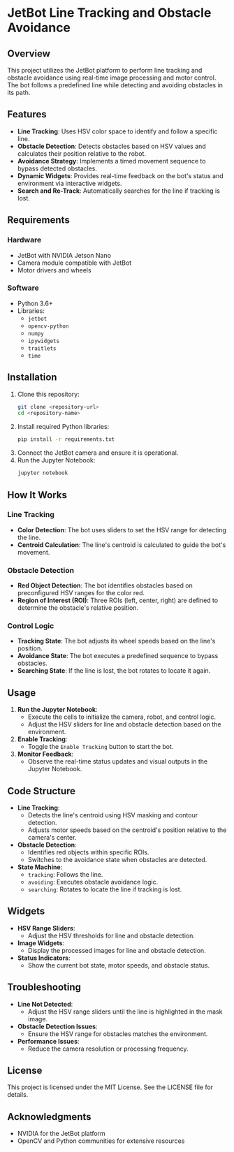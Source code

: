 # JetBot Line Tracking and Obstacle Avoidance

## Overview
This project utilizes the JetBot platform to perform line tracking and obstacle avoidance using real-time image processing and motor control. The bot follows a predefined line while detecting and avoiding obstacles in its path.

## Features
- **Line Tracking**: Uses HSV color space to identify and follow a specific line.
- **Obstacle Detection**: Detects obstacles based on HSV values and calculates their position relative to the robot.
- **Avoidance Strategy**: Implements a timed movement sequence to bypass detected obstacles.
- **Dynamic Widgets**: Provides real-time feedback on the bot's status and environment via interactive widgets.
- **Search and Re-Track**: Automatically searches for the line if tracking is lost.

## Requirements
### Hardware
- JetBot with NVIDIA Jetson Nano
- Camera module compatible with JetBot
- Motor drivers and wheels

### Software
- Python 3.6+
- Libraries:
  - `jetbot`
  - `opencv-python`
  - `numpy`
  - `ipywidgets`
  - `traitlets`
  - `time`

## Installation
1. Clone this repository:
    ```bash
    git clone <repository-url>
    cd <repository-name>
    ```
2. Install required Python libraries:
    ```bash
    pip install -r requirements.txt
    ```
3. Connect the JetBot camera and ensure it is operational.
4. Run the Jupyter Notebook:
    ```bash
    jupyter notebook
    ```

## How It Works
### Line Tracking
- **Color Detection**: The bot uses sliders to set the HSV range for detecting the line.
- **Centroid Calculation**: The line's centroid is calculated to guide the bot's movement.

### Obstacle Detection
- **Red Object Detection**: The bot identifies obstacles based on preconfigured HSV ranges for the color red.
- **Region of Interest (ROI)**: Three ROIs (left, center, right) are defined to determine the obstacle's relative position.

### Control Logic
- **Tracking State**: The bot adjusts its wheel speeds based on the line's position.
- **Avoidance State**: The bot executes a predefined sequence to bypass obstacles.
- **Searching State**: If the line is lost, the bot rotates to locate it again.

## Usage
1. **Run the Jupyter Notebook**:
    - Execute the cells to initialize the camera, robot, and control logic.
    - Adjust the HSV sliders for line and obstacle detection based on the environment.
2. **Enable Tracking**:
    - Toggle the `Enable Tracking` button to start the bot.
3. **Monitor Feedback**:
    - Observe the real-time status updates and visual outputs in the Jupyter Notebook.

## Code Structure
- **Line Tracking**:
  - Detects the line's centroid using HSV masking and contour detection.
  - Adjusts motor speeds based on the centroid's position relative to the camera's center.
- **Obstacle Detection**:
  - Identifies red objects within specific ROIs.
  - Switches to the avoidance state when obstacles are detected.
- **State Machine**:
  - `tracking`: Follows the line.
  - `avoiding`: Executes obstacle avoidance logic.
  - `searching`: Rotates to locate the line if tracking is lost.

## Widgets
- **HSV Range Sliders**:
  - Adjust the HSV thresholds for line and obstacle detection.
- **Image Widgets**:
  - Display the processed images for line and obstacle detection.
- **Status Indicators**:
  - Show the current bot state, motor speeds, and obstacle status.

## Troubleshooting
- **Line Not Detected**:
  - Adjust the HSV range sliders until the line is highlighted in the mask image.
- **Obstacle Detection Issues**:
  - Ensure the HSV range for obstacles matches the environment.
- **Performance Issues**:
  - Reduce the camera resolution or processing frequency.

## License
This project is licensed under the MIT License. See the LICENSE file for details.

## Acknowledgments
- NVIDIA for the JetBot platform
- OpenCV and Python communities for extensive resources

